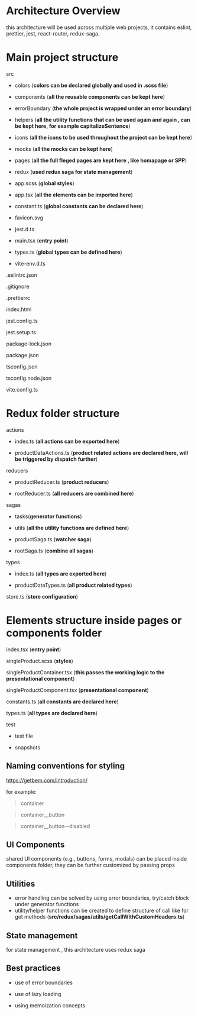 # Architecture Overview

this architecture will be used across multiple web projects, it contains eslint, prettier, jest, react-router, redux-saga.

# Main project structure

src
- colors (**colors can be declared globally and used in .scss file**)

- components (**all the reusable components can be kept here**)

- errorBoundary (**the whole project is wrapped under an error boundary**)

- helpers (**all the utility functions that can be used again and again , can be kept here, for example capitalizeSentence**)

- icons (**all the icons to be used throughout the project can be kept here**)

- mocks (**all the mocks can be kept here**)

- pages (**all the full fleged pages are kept here , like homapage or SPP**)

- redux (**used redux saga for state management**)

- app.scss (**global styles**)

- app.tsx (**all the elements can be imported here**)

- constant.ts (**global constants can be declared here**)

- favicon.svg

- jest.d.ts

- main.tsx (**entry point**)

- types.ts (**global types can be defined here**)

- vite-env.d.ts 

.eslintrc.json

.gitignore

.prettierrc

index.html

jest.config.ts

jest.setup.ts

package-lock.json

package.json

tsconfig.json

tsconfig.node.json

vite.config.ts

# Redux folder structure

actions

- index.ts (**all actions can be exported here**)

- productDataActions.ts (**product related actions are declared here, will be triggered by dispatch further**)

reducers

- productReducer.ts (**product reducers**)

- rootReducer.ts (**all reducers are combined here**)

sagas

- tasks(**generator functions**)

- utils (**all the utility functions are defined here**)

- productSaga.ts (**watcher saga**)

- rootSaga.ts (**combine all sagas**)

types

- index.ts (**all types are exported here**)

- productDataTypes.ts (**all product related types**)

store.ts (**store configuration**)

# Elements structure inside pages or components folder

index.tsx (**entry point**)

singleProduct.scss (**styles**)

singleProductContainer.tsx (**this passes the working logic to the presentational component**)

singleProductComponent.tsx (**presentational component**)

constants.ts (**all constants are declared here**)

types.ts (**all types are declared here**)

test

- test file 

- snapshots

## Naming conventions for styling

https://getbem.com/introduction/

for example:
> container

> container__button

> container__button--disabled


## UI Components

shared UI components (e.g., buttons, forms, modals) can be placed inside components folder, they can be further customized by passing props

## Utilities

- error handling can be solved by using error boundaries, try/catch block under generator functions
- utility/helper functions can be created to define structure of call like for get methods (**src/redux/sagas/utils/getCallWithCustomHeaders.ts**)

## State management

for state management , this architecture uses redux saga

## Best practices

- use of error boundaries

- use of lazy loading

- using memoization concepts
